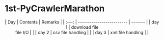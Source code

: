 # 1st-PyCrawlerMarathon  

<center>
|  Day  | Contents                  | Remarks |
| :---: | ------------------------- | ------- |
| day 1 | download file<br>file I/O |         |
| day 2 | csv file handling         |         |
| day 3 | xml file handling         |         |
</center>